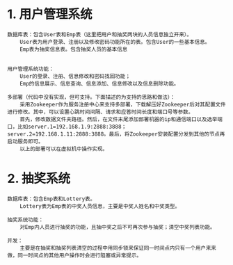 # 1. 用户管理系统

	数据库表：包含User表和Emp表（这里把用户和抽奖两块的人员信息独立开来）。
		User表为用户登录、注册以及修改密码功能所在的表。包含User的一些基本信息。
		Emp表为抽奖信息表。包含抽奖人员的基本信息
		
	
	用户管理系统功能：
		User的登录、注册、信息修改和密码找回功能；
		Emp的信息展示、信息查询、信息添加、信息修改以及信息删除功能。
		
	多部署（代码中没有实现，但可支持。下面描述的为支持的思路和做法）：
		采用Zookeeper作为服务注册中心来支持多部署，下载解压好Zookeeper后对其配置文件进行修改。其中，可以设置心跳时间间隔、请求和应答时间长度和端口号等参数。
		首先，修改数据文件夹路径。然后，在文件末尾添加部署机器的ip和通信端口以及选举端口，比如server.1=192.168.1.9:2888:3888；server.2=192.168.1.11:2888:3888。最后，将Zookeeper安装配置分发到其他的节点再启动服务即可。
		以上的部署可以在虚拟机中操作实现。


# 2. 抽奖系统

	数据库表：包含Emp表和Lottery表。
		Lottery表为Emp表的中奖人员信息，主要是中奖人姓名和中奖类型。
		
	抽奖系统功能：
		对Emp内人员进行抽奖的功能，且抽中奖之后不可再次参与抽奖；清空中奖列表功能。
	
	并发：
		主要是在抽奖和抽奖列表清空的过程中用同步锁来保证同一时间点内只有一个用户来来做，同一时间点的其他用户操作时会进行阻塞或异常提示。